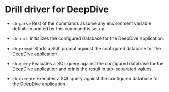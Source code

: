 # Drill driver for DeepDive

* `db-parse`
    Rest of the commands assume any environment variable definition printed by this command is set up.

* `db-init`
    Initializes the configured database for the DeepDive application.

* `db-prompt`
    Starts a SQL prompt against the configured database for the DeepDive application.

* `db-query`
    Evaluates a SQL query against the configured database for the DeepDive application and prints the result in tab-separated values.

* `db-execute`
    Executes a SQL query against the configured database for the DeepDive application.
